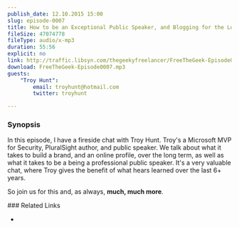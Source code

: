 ```yaml
---
publish_date: 12.10.2015 15:00
slug: episode-0007
title: How to be an Exceptional Public Speaker, and Blogging for the Long Term with Troy Hunt
fileSize: 47074778
fileType: audio/x-mp3
duration: 55:56
explicit: no
link: http://traffic.libsyn.com/thegeekyfreelancer/FreeTheGeek-Episode0007.mp3
download: FreeTheGeek-Episode0007.mp3
guests:
    "Troy Hunt":
        email: troyhunt@hotmail.com
        twitter: troyhunt

---
```

### Synopsis

In this episode, I have a fireside chat with Troy Hunt. Troy's a Microsoft MVP for Security, PluralSight author, and public speaker. We talk about what it takes to build a brand, and an online profile, over the long term, as well as what it takes to be a being a professional public speaker. It's a very valuable chat, where Troy gives the benefit of what hears learned over the last 6+ years.

So join us for this and, as always, **much, much more**.

### Related Links

-
